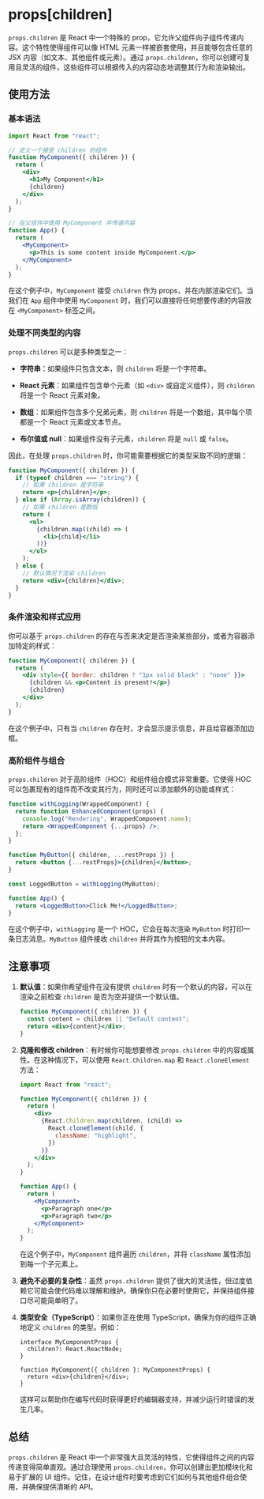 # props[children]

`props.children` 是 React 中一个特殊的 prop，它允许父组件向子组件传递内容。这个特性使得组件可以像 HTML 元素一样被嵌套使用，并且能够包含任意的 JSX 内容（如文本、其他组件或元素）。通过 `props.children`，你可以创建可复用且灵活的组件，这些组件可以根据传入的内容动态地调整其行为和渲染输出。

## 使用方法

### 基本语法

```jsx
import React from "react";

// 定义一个接受 children 的组件
function MyComponent({ children }) {
  return (
    <div>
      <h1>My Component</h1>
      {children}
    </div>
  );
}

// 在父组件中使用 MyComponent 并传递内容
function App() {
  return (
    <MyComponent>
      <p>This is some content inside MyComponent.</p>
    </MyComponent>
  );
}
```

在这个例子中，`MyComponent` 接受 `children` 作为 props，并在内部渲染它们。当我们在 `App` 组件中使用 `MyComponent` 时，我们可以直接将任何想要传递的内容放在 `<MyComponent>` 标签之间。

### 处理不同类型的内容

`props.children` 可以是多种类型之一：

- **字符串**：如果组件只包含文本，则 `children` 将是一个字符串。
- **React 元素**：如果组件包含单个元素（如 `<div>` 或自定义组件），则 `children` 将是一个 React 元素对象。

- **数组**：如果组件包含多个兄弟元素，则 `children` 将是一个数组，其中每个项都是一个 React 元素或文本节点。

- **布尔值或 null**：如果组件没有子元素，`children` 将是 `null` 或 `false`。

因此，在处理 `props.children` 时，你可能需要根据它的类型采取不同的逻辑：

```jsx
function MyComponent({ children }) {
  if (typeof children === "string") {
    // 如果 children 是字符串
    return <p>{children}</p>;
  } else if (Array.isArray(children)) {
    // 如果 children 是数组
    return (
      <ul>
        {children.map((child) => (
          <li>{child}</li>
        ))}
      </ul>
    );
  } else {
    // 默认情况下渲染 children
    return <div>{children}</div>;
  }
}
```

### 条件渲染和样式应用

你可以基于 `props.children` 的存在与否来决定是否渲染某些部分，或者为容器添加特定的样式：

```jsx
function MyComponent({ children }) {
  return (
    <div style={{ border: children ? "1px solid black" : "none" }}>
      {children && <p>Content is present!</p>}
      {children}
    </div>
  );
}
```

在这个例子中，只有当 `children` 存在时，才会显示提示信息，并且给容器添加边框。

### 高阶组件与组合

`props.children` 对于高阶组件（HOC）和组件组合模式非常重要。它使得 HOC 可以包裹现有的组件而不改变其行为，同时还可以添加额外的功能或样式：

```jsx
function withLogging(WrappedComponent) {
  return function EnhancedComponent(props) {
    console.log("Rendering", WrappedComponent.name);
    return <WrappedComponent {...props} />;
  };
}

function MyButton({ children, ...restProps }) {
  return <button {...restProps}>{children}</button>;
}

const LoggedButton = withLogging(MyButton);

function App() {
  return <LoggedButton>Click Me!</LoggedButton>;
}
```

在这个例子中，`withLogging` 是一个 HOC，它会在每次渲染 `MyButton` 时打印一条日志消息。`MyButton` 组件接收 `children` 并将其作为按钮的文本内容。

## 注意事项

1. **默认值**：如果你希望组件在没有提供 `children` 时有一个默认的内容，可以在渲染之前检查 `children` 是否为空并提供一个默认值。

   ```jsx
   function MyComponent({ children }) {
     const content = children || "Default content";
     return <div>{content}</div>;
   }
   ```

2. **克隆和修改 children**：有时候你可能想要修改 `props.children` 中的内容或属性。在这种情况下，可以使用 `React.Children.map` 和 `React.cloneElement` 方法：

   ```jsx
   import React from "react";

   function MyComponent({ children }) {
     return (
       <div>
         {React.Children.map(children, (child) =>
           React.cloneElement(child, {
             className: "highlight",
           })
         )}
       </div>
     );
   }

   function App() {
     return (
       <MyComponent>
         <p>Paragraph one</p>
         <p>Paragraph two</p>
       </MyComponent>
     );
   }
   ```

   在这个例子中，`MyComponent` 组件遍历 `children`，并将 `className` 属性添加到每一个子元素上。

3. **避免不必要的复杂性**：虽然 `props.children` 提供了很大的灵活性，但过度依赖它可能会使代码难以理解和维护。确保你只在必要时使用它，并保持组件接口尽可能简单明了。

4. **类型安全（TypeScript）**：如果你正在使用 TypeScript，确保为你的组件正确地定义 `children` 的类型。例如：

   ```tsx
   interface MyComponentProps {
     children?: React.ReactNode;
   }

   function MyComponent({ children }: MyComponentProps) {
     return <div>{children}</div>;
   }
   ```

   这样可以帮助你在编写代码时获得更好的编辑器支持，并减少运行时错误的发生几率。

## 总结

`props.children` 是 React 中一个非常强大且灵活的特性，它使得组件之间的内容传递变得简单直观。通过合理使用 `props.children`，你可以创建出更加模块化和易于扩展的 UI 组件。记住，在设计组件时要考虑到它们如何与其他组件组合使用，并确保提供清晰的 API。
